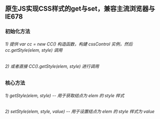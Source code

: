## 原生JS实现CSS样式的get与set，兼容主流浏览器与 IE678

### 初始化方法
###### 1) 提供 var cc = new CC() 构造函数，构建 cssControl 实例，然后 cc.getStyle(elem, style) 调用
###### 2) 或者直接 CC().getStyle(elem, style) 进行调用

### 核心方法
###### 1) getStyle(elem, style) -- 用于获取结点为 elem 的 style 样式
###### 2) setStyle(elem, style, value) -- 用于设置结点为 elem 的 style 样式为 value 
 
 
